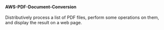 #### AWS-PDF-Document-Conversion
Distributively process a list of PDF files, perform some operations on them, and display the result on a web page.

